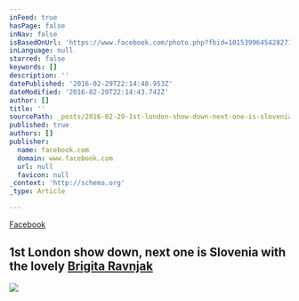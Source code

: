```yaml
---
inFeed: true
hasPage: false
inNav: false
isBasedOnUrl: 'https://www.facebook.com/photo.php?fbid=10153996454282718&set=a.431303647717.221826.770457717&type=3&theater'
inLanguage: null
starred: false
keywords: []
description: ''
datePublished: '2016-02-29T22:14:48.953Z'
dateModified: '2016-02-29T22:14:43.742Z'
author: []
title: ''
sourcePath: _posts/2016-02-29-1st-london-show-down-next-one-is-slovenia-with-the-lovely-b.md
published: true
authors: []
publisher:
  name: facebook.com
  domain: www.facebook.com
  url: null
  favicon: null
_context: 'http://schema.org'
_type: Article

---
```

[Facebook][0]

## 1st London show down, next one is Slovenia with the lovely [Brigita Ravnjak][1]
![](https://s3-us-west-2.amazonaws.com/the-grid-img/p/3425f5f41be377225ce835c5d3921979f5a371ac.jpg)

[0]: https://www.facebook.com/photo.php?fbid=10153996454282718&set=a.431303647717.221826.770457717&type=3&theater
[1]: https://www.facebook.com/profile.php?id=100000523946058